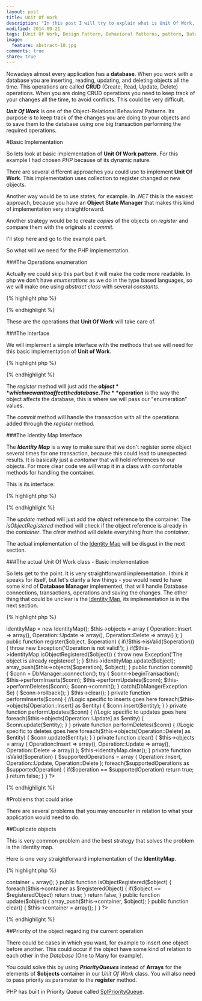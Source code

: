 ```yaml
---
layout: post
title: Unit Of Work
description: "In this post I will try to explain what is Unit Of Work, what problem it solves and how to implement it using PHP. I will provide code examples and talk about alternative ways to implement some of the components."
modified: 2014-09-21
tags: [Unit Of Work, Design Pattern, Behavioral Patterns, pattern, Databases, Object-Relational pattern, Identity Map, Priority Queue]
image:
  feature: abstract-10.jpg
comments: true
share: true  
--- 
```


Nowadays almost every application has a **database**. When you work with a database you are inserting, reading, updating, and deleting objects all the time. This operations are called **CRUD** (Create, Read, Update, Delete) operations. When you are doing CRUD operations you need to keep track of your changes all the time, to avoid conflicts. This could be very difficult.

***Unit Of Work*** is one of the Object-Relational Behavioral Patterns. Its purpose is to keep track of the changes you are doing to your objects and to save them to the database using one big transaction performing the required operations.

#Basic Implementation
	
So lets look at basic implementation of **Unit Of Work pattern**. For this example I had chosen *PHP* because of its dynamic nature. 

There are several different approaches you could use to implement **Unit Of Work**. This implementation uses collection to register changed or new objects. 

Another way would be to use states, for example. In *.NET* this is the easiest approach, because you have an **Object State Manager** that makes this kind of implementation very straightforward.

Another strategy would be to create *copies* of the objects on *register* and compare them with the originals at *commit*.

I'll stop here and go to the example part.

So what will we need for the PHP implementation.
	
###The Operations enumeration
		
Actually we could skip this part but it will make the code more readable.
In php we don't have *enumerations* as we do in the type based languages, so we will make one using *abstract class* with several *constants*.   

{% highlight php %}	
<?php
	
	abstract class Operation
	{
		const Insert = 0;
		const Update = 1;
		const Delete = 2;
	}
	
?>
{% endhighlight %}

These are the operations that **Unit Of Work** will take care of.
	
###The interface

We will implement a simple interface with the methods that we will need for this basic implementation of **Unit of Work**.	

{% highlight php %}
<?php
	
	interface iUnitOfWork
	{
		public function register($object, $operation);
		public function commit();
	}
	
?>
{% endhighlight %}

The *register* method will just add the **$object** which we want to affect the database. The **$operation** is the way the object affects the database, this is where we will pass our "enumeration" values.

The *commit* method will handle the transaction with all the operations added through the *register* method.
	
###The Identity Map Interface

The ***Identity Map*** is a way to make sure that we don't register some object several times for one transaction, because this could lead to unexpected results.
It is basically just a *container* that will hold references to our objects. For more clear code we will wrap it in a class with comfortable methods for handling the container.

This is its interface:

{% highlight php %}
<?php
	
	interface iIdentityMap
	{
		public function update($object);
		public function isObjectRegistered($object);
		public function clear();
	}
	
?>
{% endhighlight %}

The *update* method will just add the *object* reference to the container.
The *isObjectRegistered* method will check if the object reference is already in the *container*.
The *clear* method will delete everything from the *container*.

The actual implementation of the [Identity Map](#identity-map) will be disgust in the next section.
	
###The actual Unit Of Work class - Basic implementation

So lets get to the point. It is very straightforward implementation. I think it speaks for itself, but let's clarify a few things - you would need to have some kind of **Database Manager** implemented, that will handle Database connections, transactions, operations and saving the changes. The other thing that could be unclear is the [Identity Map](#identity-map), its implementation is in the next section.
	
{% highlight php %}
<?php
	
	class UnitOfWork implements iUnitOfWork
	{
		private $objects;
		private $identityMap;
		
		public UnitOfWork()
		{
			$this->identityMap = new IdentityMap();
			
			$this->objects = array
			(
				Operation::Insert => array(),
				Operation::Update => array(),
				Operation::Delete => array()
			);
		}
		
		public function register($object, $operation)
		{
			if(!$this->isValid($operation))
			{
				throw new Exception('Operation is not valid!');
			}
			
			if($this->identityMap.isObjectRegistered($object))
			{
				throw new Exception('The object is already registered!');
			}
			
			$this->identityMap.update($object);
			array_push($this->objects[$operation], $object);
		}
		
		public function commit()
		{
			$conn = DbManager::connection();
			
			try 
			{
				$conn->beginTransaction();

				$this->performInserts($conn);
				$this->performUpdates($conn);
				$this->performDeletes($conn);

				$conn->commit();
			} 
			catch(DbMangerException $e) 
			{
				$conn->rollback();
			}

			$this->clear();
		}
		
		private function performInserts($conn)
		{
			//Logic specific to inserts goes here
			
			foreach($this->objects[Operation::Insert] as $entity) 
			{
				$conn.insert($entity);
			}
		}
		
		private function performUpdates($conn)
		{
			//Logic specific to updates goes here
			
			foreach($this->objects[Operation::Update] as $entity) 
			{
				$conn.update($entity);
			}
		}
		
		private function performDeletes($conn)
		{
			//Logic specific to deletes goes here
			
			foreach($this->objects[Operation::Delete] as $entity) 
			{
				$conn.update($entity);
			}
		}
		
		private function clear()
		{
			$this->objects = array
			(
				Operation::Insert => array(),
				Operation::Update => array(),
				Operation::Delete => array()
			);
			
			$this->identityMap.clear();
		}
		
		private function isValid($operation)
		{
			$supportedOperations = array
			(
				Operation::Insert,
				Operation::Update,
				Operation::Delete
			);
			
			foreach($supportedOperations as $supportedOperation)
			{
				if($operation == $supportedOperation) return true;
			}
			
			return false;
		}
	}
	
?>
{% endhighlight %}

#Problems that could arise

There are several problems that you may encounter in relation to what your application would need to do.

##Duplicate objects 

This is very common problem and the best strategy that solves the problem is the <a name="identity-map">Identity map</a>. 

Here is one very straightforward implementation of the **IdentityMap**.

{% highlight php %}
<?php
	
	class IdentityMap implements iIdentityMap
	{
		private $container;
		
		public IdentityMap()
		{
			$this->container = array();
		}
		
		public function isObjectRegistered($object)
		{
			foreach($this->container as $registeredObject)
			{
				if($object == $registeredObject) return true;
			}
			
			return false;
		}
		
		public function update($object)
		{
			array_push($this->container, $object);
		}
		
		public function clear()
		{
			$this->container = array();
		}
	}
	
?>
{% endhighlight %}
	
##Priority of the object regarding the current operation

There could be cases in which you want, for example to insert one object before another. This could occur if the object have some kind of relation to each other in the *Database* (One to Many for example).

You could solve this by using ***PriorityQueues*** instead of **Arrays** for the elements of **$objects** container in our *Unit Of Work* class. You will also need to pass priority as parameter to the **register** method.

PHP has built in Priority Queue called [SplPriorityQueue](http://php.net/manual/en/class.splpriorityqueue.php).
